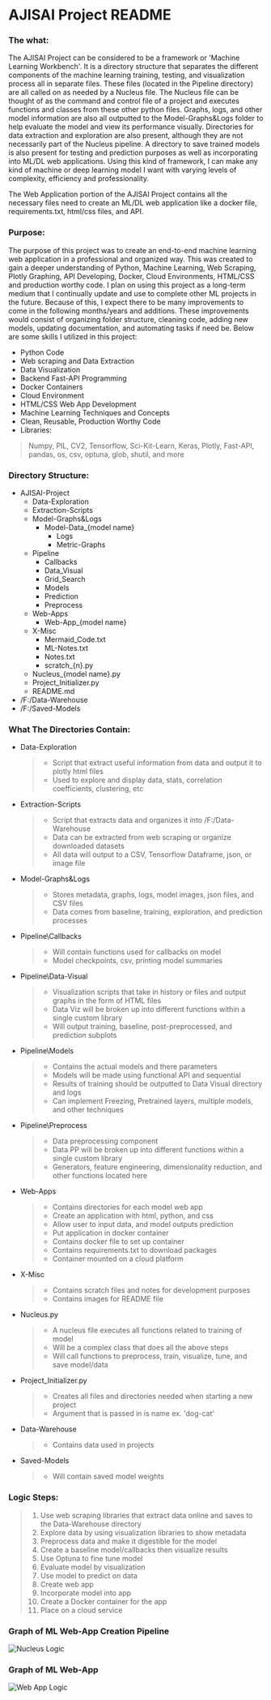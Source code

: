 # AJISAI Project README

### The what:

The AJISAI Project can be considered to be a framework or 'Machine Learning Workbench'. It is a directory structure that
separates the different components of the machine learning training, testing, and visualization process all in separate
files. These files (located in the Pipeline directory) are all called on as needed by a Nucleus file. The Nucleus file
can be thought of as the command and control file of a project and executes functions and classes from these other
python files. Graphs, logs, and other model information are also all outputted to the Model-Graphs&Logs folder to help
evaluate the model and view its performance visually. Directories for data extraction and exploration are also present,
although they are not necessarily part of the Nucleus pipeline. A directory to save trained models is also present for
testing and prediction purposes as well as incorporating into ML/DL web applications. Using this kind of framework, I
can make any kind of machine or deep learning model I want with varying levels of complexity, efficiency and
professionality.

The Web Application portion of the AJISAI Project contains all the necessary files need to create an ML/DL web
application like a docker file, requirements.txt, html/css files, and API.

### Purpose:

The purpose of this project was to create an end-to-end machine learning web application in a professional and organized
way. This was created to gain a deeper understanding of Python, Machine Learning, Web Scraping, Plotly Graphing, API
Developing, Docker, Cloud Environments, HTML/CSS and production worthy code. I plan on using this project as a long-term
medium that I continually update and use to complete other ML projects in the future. Because of this, I expect there to
be many improvements to come in the following months/years and additions. These improvements would consist of organizing
folder structure, cleaning code, adding new models, updating documentation, and automating tasks if need be. Below are
some skills I utilized in this project:

- Python Code
- Web scraping and Data Extraction
- Data Visualization
- Backend Fast-API Programming
- Docker Containers
- Cloud Environment
- HTML/CSS Web App Development
- Machine Learning Techniques and Concepts
- Clean, Reusable, Production Worthy Code
- Libraries:

> Numpy, PIL, CV2, Tensorflow, Sci-Kit-Learn, Keras, Plotly, Fast-API, pandas, os, csv, optuna, glob, shutil, and more

### Directory Structure:

- AJISAI-Project
    + Data-Exploration
    + Extraction-Scripts
    + Model-Graphs&Logs
        + Model-Data_{model name}
            + Logs
            + Metric-Graphs
    + Pipeline
        + Callbacks
        + Data_Visual
        + Grid_Search
        + Models
        + Prediction
        + Preprocess
    + Web-Apps
        + Web-App_{model name}
    + X-Misc
        + Mermaid_Code.txt
        + ML-Notes.txt
        + Notes.txt
        + scratch_{n}.py
    + Nucleus_{model name}.py
    + Project_Initializer.py
    + README.md
- /F:/Data-Warehouse
- /F:/Saved-Models

### What The Directories Contain:

- Data-Exploration
  > + Script that extract useful information from data and output it to plotly html files
  > + Used to explore and display data, stats, correlation coefficients, clustering, etc

- Extraction-Scripts
  > + Script that extracts data and organizes it into /F:/Data-Warehouse
  > + Data can be extracted from web scraping or organize downloaded datasets
  > + All data will output to a CSV, Tensorflow Dataframe, json, or image file

- Model-Graphs&Logs
  > + Stores metadata, graphs, logs, model images, json files, and CSV files
  > + Data comes from baseline, training, exploration, and prediction processes

- Pipeline\Callbacks
  > + Will contain functions used for callbacks on model
  > + Model checkpoints, csv, printing model summaries

- Pipeline\Data-Visual
  > + Visualization scripts that take in history or files and output graphs in the form of HTML files
  > + Data Viz will be broken up into different functions within a single custom library
  > + Will output training, baseline, post-preprocessed, and prediction subplots

- Pipeline\Models
  > + Contains the actual models and there parameters
  > + Models will be made using functional API and sequential
  > + Results of training should be outputted to Data Visual directory and logs
  > + Can implement Freezing, Pretrained layers, multiple models, and other techniques

- Pipeline\Preprocess
  > + Data preprocessing component
  > + Data PP will be broken up into different functions within a single custom library
  > + Generators, feature engineering, dimensionality reduction, and other functions located here

- Web-Apps
  > + Contains directories for each model web app
  > + Create an application with html, python, and css
  > + Allow user to input data, and model outputs prediction
  > + Put application in docker container
  > + Contains docker file to set up container
  > + Contains requirements.txt to download packages
  > + Container mounted on a cloud platform

- X-Misc
  > + Contains scratch files and notes for development purposes
  > + Contains images for README file

- Nucleus.py
  > + A nucleus file executes all functions related to training of model
  > + Will be a complex class that does all the above steps
  > + Will call functions to preprocess, train, visualize, tune, and save model/data

- Project_Initializer.py
  > + Creates all files and directories needed when starting a new project
  > + Argument that is passed in is name ex. 'dog-cat'

- Data-Warehouse
  > + Contains data used in projects

- Saved-Models
  > + Will contain saved model weights

### Logic Steps:

> 1. Use web scraping libraries that extract data online and saves to the Data-Warehouse directory
> 2. Explore data by using visualization libraries to show metadata
> 3. Preprocess data and make it digestible for the model
> 4. Create a baseline model/callbacks then visualize results
> 5. Use Optuna to fine tune model
> 6. Evaluate model by visualization
> 7. Use model to predict on data
> 8. Create web app
> 9. Incorporate model into app
> 10. Create a Docker container for the app
> 11. Place on a cloud service

### Graph of ML Web-App Creation Pipeline

![Nucleus Logic](X-Misc/Nucleus.png)

### Graph of ML Web-App

![Web App Logic](X-Misc/WebApp.png)
